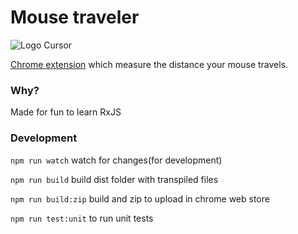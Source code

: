 # Mouse traveler
![Logo Cursor](https://lh3.googleusercontent.com/6NRsSjT7fgBua1OT8cLIUKl3ISykY8AhSINasa5pbvwpomtekbI_UA6jA4lMf2Nn69F-Syu7=w640-h400-e365)


[Chrome extension](https://chrome.google.com/webstore/detail/cursor-traveler-mouse-mov/fpaofkicpfiiifjpmkcadjpedlohpgep) which measure the distance your mouse travels.

### Why?
Made for fun to learn RxJS


### Development

`npm run watch` watch for changes(for development)
    
`npm run build` build dist folder with transpiled files    

`npm run build:zip` build and zip to upload in chrome web store

`npm run test:unit` to run unit tests
  

